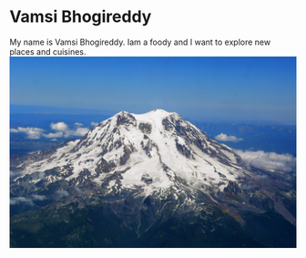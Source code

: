 # Vamsi Bhogireddy
My name is Vamsi Bhogireddy. Iam a foody and I want to explore new places and cuisines.
![MountRainier](https://github.com/Vamsi735/assignment2-Bhogireddy/blob/main/Mount_Rainier.jpg)